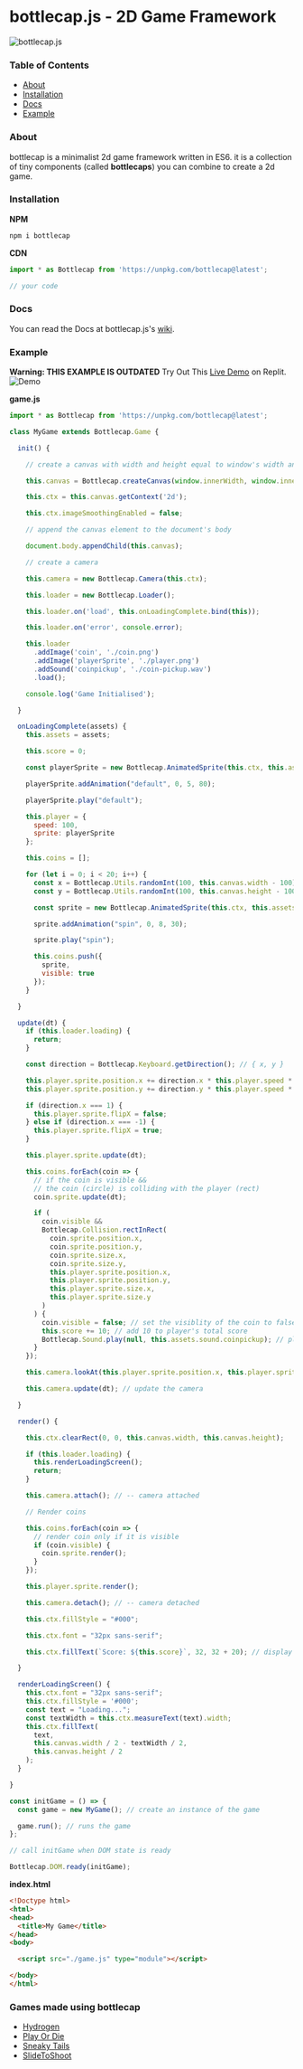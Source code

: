 # bottlecap.js - 2D Game Framework

![bottlecap.js](https://github.com/harshsinghdev/bottlecap/raw/main/banner_new.png)

### Table of Contents  
- [About](#about)  
- [Installation](#installation)
- [Docs](#Docs)  
- [Example](#example)

### About

bottlecap is a minimalist 2d game framework written in ES6. it is a collection of tiny components (called **bottlecaps**) you can combine to create a 2d game.

### Installation

**NPM**
```bash
npm i bottlecap
```

**CDN**
```javascript
import * as Bottlecap from 'https://unpkg.com/bottlecap@latest';

// your code
```

### Docs
You can read the Docs at bottlecap.js's [wiki](https://github.com/harshsinghdev/bottlecap/wiki).

### Example

**Warning: THIS EXAMPLE IS OUTDATED** 
Try Out This [Live Demo](https://replit.com/@harshsinghdev/bottlecap-example1) on Replit.
![Demo](https://github.com/harshsinghdev/bottlecap/raw/gh-pages/images/demo-screenshot.png)

**game.js**

```javascript
import * as Bottlecap from 'https://unpkg.com/bottlecap@latest';

class MyGame extends Bottlecap.Game {

  init() {

    // create a canvas with width and height equal to window's width and height and set its background color to lightgreen

    this.canvas = Bottlecap.createCanvas(window.innerWidth, window.innerHeight, 'lightgreen');

    this.ctx = this.canvas.getContext('2d');

    this.ctx.imageSmoothingEnabled = false;

    // append the canvas element to the document's body

    document.body.appendChild(this.canvas);

    // create a camera

    this.camera = new Bottlecap.Camera(this.ctx);

    this.loader = new Bottlecap.Loader();

    this.loader.on('load', this.onLoadingComplete.bind(this));

    this.loader.on('error', console.error);

    this.loader
      .addImage('coin', './coin.png')
      .addImage('playerSprite', './player.png')
      .addSound('coinpickup', './coin-pickup.wav')
      .load();

    console.log('Game Initialised');

  }

  onLoadingComplete(assets) {
    this.assets = assets;

    this.score = 0;

    const playerSprite = new Bottlecap.AnimatedSprite(this.ctx, this.assets.image.playerSprite, 6, 1, 0, 0, 64, 64);

    playerSprite.addAnimation("default", 0, 5, 80);

    playerSprite.play("default");

    this.player = {
      speed: 100,
      sprite: playerSprite
    };

    this.coins = [];

    for (let i = 0; i < 20; i++) {
      const x = Bottlecap.Utils.randomInt(100, this.canvas.width - 100);
      const y = Bottlecap.Utils.randomInt(100, this.canvas.height - 100);

      const sprite = new Bottlecap.AnimatedSprite(this.ctx, this.assets.image.coin, 18, 1, x, y, 16, 16);

      sprite.addAnimation("spin", 0, 8, 30);

      sprite.play("spin");

      this.coins.push({
        sprite,
        visible: true
      });
    }

  }

  update(dt) {
    if (this.loader.loading) {
      return;
    }

    const direction = Bottlecap.Keyboard.getDirection(); // { x, y }

    this.player.sprite.position.x += direction.x * this.player.speed * dt; // move player left or right depending on direction.x's value [1, -1]
    this.player.sprite.position.y += direction.y * this.player.speed * dt; // move player up or down depending on direction.y's value [1, -1]

    if (direction.x === 1) {
      this.player.sprite.flipX = false;
    } else if (direction.x === -1) {
      this.player.sprite.flipX = true;
    }

    this.player.sprite.update(dt);

    this.coins.forEach(coin => {
      // if the coin is visible &&
      // the coin (circle) is colliding with the player (rect)
      coin.sprite.update(dt);

      if (
        coin.visible &&
        Bottlecap.Collision.rectInRect(
          coin.sprite.position.x,
          coin.sprite.position.y,
          coin.sprite.size.x,
          coin.sprite.size.y,
          this.player.sprite.position.x,
          this.player.sprite.position.y,
          this.player.sprite.size.x,
          this.player.sprite.size.y
        )
      ) {
        coin.visible = false; // set the visiblity of the coin to false
        this.score += 10; // add 10 to player's total score
        Bottlecap.Sound.play(null, this.assets.sound.coinpickup); // play sound, use default gainNode
      }
    });

    this.camera.lookAt(this.player.sprite.position.x, this.player.sprite.position.y); // update camera's target location

    this.camera.update(dt); // update the camera

  }

  render() {

    this.ctx.clearRect(0, 0, this.canvas.width, this.canvas.height);

    if (this.loader.loading) {
      this.renderLoadingScreen();
      return;
    }

    this.camera.attach(); // -- camera attached

    // Render coins

    this.coins.forEach(coin => {
      // render coin only if it is visible
      if (coin.visible) {
        coin.sprite.render();
      }
    });

    this.player.sprite.render();

    this.camera.detach(); // -- camera detached

    this.ctx.fillStyle = "#000";

    this.ctx.font = "32px sans-serif";

    this.ctx.fillText(`Score: ${this.score}`, 32, 32 + 20); // display the score

  }

  renderLoadingScreen() {
    this.ctx.font = "32px sans-serif";
    this.ctx.fillStyle = '#000';
    const text = "Loading...";
    const textWidth = this.ctx.measureText(text).width;
    this.ctx.fillText(
      text,
      this.canvas.width / 2 - textWidth / 2,
      this.canvas.height / 2
    );
  }

}

const initGame = () => {
  const game = new MyGame(); // create an instance of the game

  game.run(); // runs the game
};

// call initGame when DOM state is ready

Bottlecap.DOM.ready(initGame);
```

**index.html**

```html
<!Doctype html>
<html>
<head>
  <title>My Game</title>
</head>
<body>

  <script src="./game.js" type="module"></script>

</body>
</html>
```

### Games made using bottlecap
* [Hydrogen](https://hypervoid.itch.io/hydrogen)
* [Play Or Die](https://hypervoid.itch.io/play-or-die)
* [Sneaky Tails](https://hypervoid.itch.io/sneaky-tails)
* [SlideToShoot](https://hypervoid.itch.io/slide-to-shoot)
